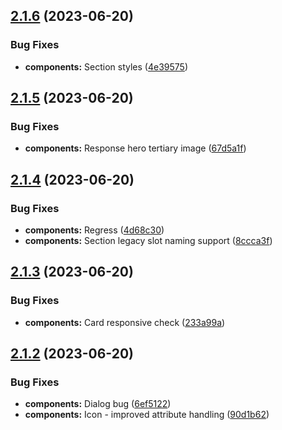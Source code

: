 ## [2.1.6](https://github.com/jacecotton/tcds/compare/v2.1.5...v2.1.6) (2023-06-20)


### Bug Fixes

* **components:** Section styles ([4e39575](https://github.com/jacecotton/tcds/commit/4e39575a7e26ea20d5c0c1b0e65dfff25493ed6a))



## [2.1.5](https://github.com/jacecotton/tcds/compare/v2.1.4...v2.1.5) (2023-06-20)


### Bug Fixes

* **components:** Response hero tertiary image ([67d5a1f](https://github.com/jacecotton/tcds/commit/67d5a1f51032313e9ad4185432028bb2ec2754e4))



## [2.1.4](https://github.com/jacecotton/tcds/compare/v2.1.3...v2.1.4) (2023-06-20)


### Bug Fixes

* **components:** Regress ([4d68c30](https://github.com/jacecotton/tcds/commit/4d68c307388d32a0ab0befea768df0971fa139a0))
* **components:** Section legacy slot naming support ([8ccca3f](https://github.com/jacecotton/tcds/commit/8ccca3fce932667c660eb9ff58ab6cb2b7bad8e8))



## [2.1.3](https://github.com/jacecotton/tcds/compare/v2.1.2...v2.1.3) (2023-06-20)


### Bug Fixes

* **components:** Card responsive check ([233a99a](https://github.com/jacecotton/tcds/commit/233a99a9a1815b85f0a1a7e06161a9ded5e638a6))



## [2.1.2](https://github.com/jacecotton/tcds/compare/v2.1.1...v2.1.2) (2023-06-20)


### Bug Fixes

* **components:** Dialog bug ([6ef5122](https://github.com/jacecotton/tcds/commit/6ef5122994e207fabe14a22e2df25273730fe20d))
* **components:** Icon - improved attribute handling ([90d1b62](https://github.com/jacecotton/tcds/commit/90d1b62989d97853b668b4d3c5b57e74e26d1fc9))



